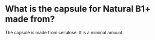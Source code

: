 # What is the capsule for Natural B1+  made from?

The capsule is made from cellulose. It is a miminal amount.